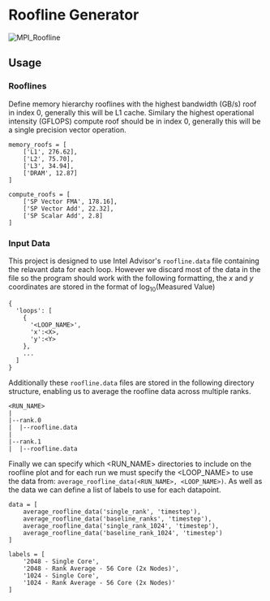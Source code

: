 # Roofline Generator
![MPI_Roofline](https://github.com/Luca-G17/Roofline_Generator/assets/63655147/8b9a2f0b-9abd-4ad9-9646-2a5c8649e59e)
## Usage 
### Rooflines
Define memory hierarchy rooflines with the highest bandwidth (GB/s) roof in index 0, generally this will be L1 cache. Similary the highest operational intensity (GFLOPS) compute roof should be in index 0, generally this will be a single precision vector operation.
```
memory_roofs = [
    ['L1', 276.62],
    ['L2', 75.70],
    ['L3', 34.94],
    ['DRAM', 12.87]
]

compute_roofs = [
    ['SP Vector FMA', 178.16],
    ['SP Vector Add', 22.32],
    ['SP Scalar Add', 2.8]
]
```

### Input Data
This project is designed to use Intel Advisor's `roofline.data` file containing the relavant data for each loop. However we discard most of the data in the file so the program should work with the following formatting, the $x$ and $y$ coordinates are stored in the format of $\log_{10}(\text{Measured Value})$

```
{
  'loops': [
    {
      '<LOOP_NAME>',
      'x':<X>,
      'y':<Y>
    },
    ...
  ]
}
```
Additionally these `roofline.data` files are stored in the following directory structure, enabling us to average the roofline data across multiple ranks. 
```
<RUN_NAME>
|
|--rank.0
|  |--roofline.data
|
|--rank.1
|  |--roofline.data
```

Finally we can specify which <RUN_NAME> directories to include on the roofline plot and for each run we must specify the <LOOP_NAME> to use the data from: `average_roofline_data(<RUN_NAME>, <LOOP_NAME>)`. As well as the data we can define a list of labels to use for each datapoint.
```
data = [
    average_roofline_data('single_rank', 'timestep'),
    average_roofline_data('baseline_ranks', 'timestep'),
    average_roofline_data('single_rank_1024', 'timestep'),
    average_roofline_data('baseline_rank_1024', 'timestep')
]

labels = [
    '2048 - Single Core', 
    '2048 - Rank Average - 56 Core (2x Nodes)',
    '1024 - Single Core',  
    '1024 - Rank Average - 56 Core (2x Nodes)'
]
```
